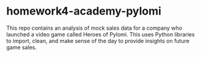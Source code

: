 # homework4-academy-pylomi
This repo contains an analysis of mock sales data for a company who launched a video game called Heroes of Pylomi. This uses Python libraries to import, clean, and make sense of the day to provide insights on future game sales.
